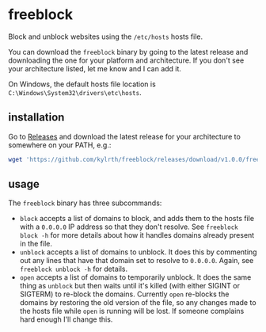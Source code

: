 # freeblock

Block and unblock websites using the `/etc/hosts` hosts file.

You can download the `freeblock` binary by going to the latest release and downloading the one for your platform and architecture. If you don't see your architecture listed, let me know and I can add it.

On Windows, the default hosts file location is `C:\Windows\System32\drivers\etc\hosts`.

## installation

Go to [Releases](https://github.com/kylrth/freeblock/releases) and download the latest release for your architecture to somewhere on your PATH, e.g.:

```sh
wget 'https://github.com/kylrth/freeblock/releases/download/v1.0.0/freeblock-linux-amd64' -O - | sudo tee /usr/bin/freeblock > /dev/null
```

## usage

The `freeblock` binary has three subcommands:

- `block` accepts a list of domains to block, and adds them to the hosts file with a `0.0.0.0` IP address so that they don't resolve. See `freeblock block -h` for more details about how it handles domains already present in the file.
- `unblock` accepts a list of domains to unblock. It does this by commenting out any lines that have that domain set to resolve to `0.0.0.0`. Again, see `freeblock unblock -h` for details.
- `open` accepts a list of domains to temporarily unblock. It does the same thing as `unblock` but then waits until it's killed (with either SIGINT or SIGTERM) to re-block the domains. Currently `open` re-blocks the domains by restoring the old version of the file, so any changes made to the hosts file while `open` is running will be lost. If someone complains hard enough I'll change this.
